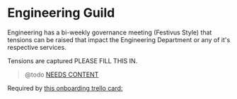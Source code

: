 # Engineering Guild


Engineering has a bi-weekly governance meeting (Festivus Style) that tensions can be raised that impact the Engineering Department or 
any of it's respective services.

Tensions are captured PLEASE FILL THIS IN.

> @todo [NEEDS CONTENT](https://trello.com/c/CMUDz09L)

Required by [this onboarding trello card:](https://trello.com/c/ydTQMetz)
